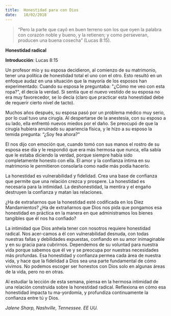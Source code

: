 ```yaml
---
title:  Honestidad para con Dios
date:   10/02/2018
---
```


> <p></p>
> “Pero la parte que cayó en buen terreno son los que oyen la palabra con corazón noble y bueno, y la retienen; y como perseveran, producen una buena cosecha” (Lucas 8:15). 

**Honestidad radical** 

**Introducción**: Lucas 8:15 

Un profesor mío y su esposa decidieron, al comienzo de su matrimonio, tener una política de honestidad total el uno con el otro. Esto resultó en un enfoque audaz en una situación que la mayoría de los esposos han experimentado: Cuando su esposa le preguntaba: "¿Cómo me veo con esta ropa?", él decía la verdad. Si sentía que el nuevo vestido de su esposa no era muy favorecedor, se lo decía (claro que practicar esta honestidad debe de requerir cierto nivel de tacto). 

Muchos años después, su esposa pasó por un problema médico muy serio, por lo cual tuvo una cirugía. Al despertarse de la anestesia, con su esposo a su lado, ella enfrentó nuevos miedos por el daño. Se preocupó de que la cirugía hubiera arruinado su apariencia física, y le hizo a su esposo la temida pregunta: “¿Soy fea ahora?" 

El nos dijo con emoción que, cuando tomó con sus manos el rostro de su esposa ese día y le respondió que era más hermosa que nunca, ella sabía que le estaba diciendo la verdad, porque siempre había sido completamente honesto con ella. El amor y la confianza íntima en su matrimonio le permitieron consolarla como nadie más podía hacerlo. 

La honestidad es vulnerabilidad y fidelidad. Crea una base de confianza que permite que una relación crezca y prospere. La honestidad es necesaria para la intimidad. La deshonestidad, la mentira y el engaño destruyen la confianza y matan las relaciones. 

¿Ha de extrañarnos que la honestidad esté codificada en los Diez Mandamientos? ¿Ha de extrañarnos que Dios nos pida que pongamos esa honestidad en práctica en la manera en que administramos los bienes tangibles que él nos ha confiado? 

La intimidad que Dios anhela tener con nosotros requiere honestidad radical. Nos acer-camos a él con vulnerabilidad desnuda, con todas nuestras fallas y debilidades expuestas, confiando en su amor inimaginable y en su gracia para cubrirnos. Dependemos de su voluntad para nuestra vida porque sabemos que él ve y se preocupa por nuestras necesidades más profundas. Esa honestidad y confianza permea cada área de nuestra vida, y hace que la fidelidad a Dios sea una parte fundamental de cómo vivimos. No podemos escoger ser honestos con Dios solo en algunas áreas de la vida, pero no en otras. 

Al estudiar la lección de esta semana, piensa en la hermosa intimidad de una relación construida sobre la honestidad radical. Reflexiona en cómo esa honestidad impacta tu ma-yordomía, y profundiza continuamente la confianza entre tú y Dios. 

_Jalene Sharp, Nashville, Tennessee. EE UU._
